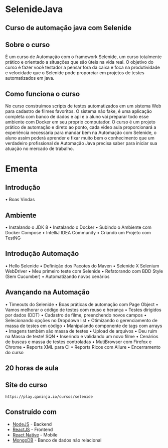 # SelenideJava

## Curso de automação java com Selenide

## Sobre o curso

É um curso de Automação com o framework Selenide, um curso totalmente prático e orientado a situações que são úteis na vida real. O objetivo do curso é fazer você testador a pensar fora da caixa e foca na produtividade e velocidade que o Selenide pode proporciar em projetos de testes automatizados em java.


## Como funciona o curso

No curso construimos scripts de testes automatizados em um sistema Web para cadastro de filmes favoritos. O sistema não fake, é uma aplicação completa com banco de dados e api e o aluno vai preparar todo esse ambiente com Docker em seu proprio computador. O curso é um projeto prático de automação e direto ao ponto, cada video aula proporcionará a experiência necessária para mandar bem na Automação com Selenide, o aluno assim poderá aprender e fixar muito bem o conhecimento que um verdadeiro profissional de Automação Java precisa saber para iniciar sua atuação no mercado de trabalho.

# Ementa

## Introdução
•	Boas Vindas

## Ambiente

•	Instalando o JDK 8
•	Instalando o Docker
•	Subindo o Ambiente com Docker Compose
•	IntelliJ IDEA Community
•	Criando um Projeto com TestNG

## Introdução Automação 

•	Hello Selenide
•	Definição dos Pacotes do Maven
•	Selenide X Selenium WebDriver
•	Meu primeiro teste com Selenide
•	Refatorando com BDD Style (Sem Cucumber)
•	Automatizando novos cenários

## Avançando na Automação

•	Timeouts do Selenide
•	Boas práticas de automação com Page Object
•	Vamos melhorar o código de testes com reuso e herança
•	Testes dirigidos por dados (DDT)
•	Cadastro de filme, preenchendo novos campos
•	Selecionando opções no Dropdown list
•	Otimizando o gerenciamento de massa de testes em código
•	Manipulando componente de tags com arrays
•	Imagens também são massa de testes
•	Upload de arquivos
•	Deu ruim na Massa de teste! SQN
•	Inserindo e validando um novo filme
•	Cenários de buscas e massa de testes controladas
•	MutiBrowser com Firefox e Chrome
•	Reports XML para CI
•	Reports Ricos com Allure
•	Encerramento do curso


## 20 horas de aula


## Site do curso
```
https://play.qaninja.io/cursos/selenide
```


## Construído com

- [NodeJS](https://nodejs.org/en/) - Backend
- [ReactJS](https://pt-br.reactjs.org/) - Frontend
- [React Native](https://facebook.github.io/react-native/) - Mobile
- [MongoDB](https://www.mongodb.com/) - Banco de dados não relacional


